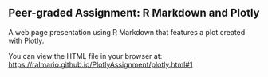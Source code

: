 ## Peer-graded Assignment: R Markdown and Plotly

A web page presentation using R Markdown that features a plot created with Plotly. 

You can view the HTML file in your browser at: https://ralmario.github.io/PlotlyAssignment/plotly.html#1